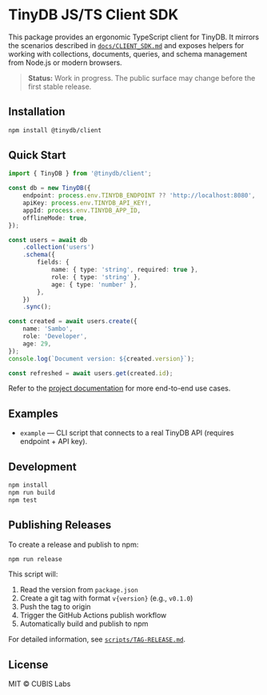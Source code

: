 # TinyDB JS/TS Client SDK

This package provides an ergonomic TypeScript client for TinyDB. It mirrors the scenarios described in [`docs/CLIENT_SDK.md`](../../docs/CLIENT_SDK.md) and exposes helpers for working with collections, documents, queries, and schema management from Node.js or modern browsers.

> **Status:** Work in progress. The public surface may change before the first stable release.

## Installation

```bash
npm install @tinydb/client
```

## Quick Start

```ts
import { TinyDB } from '@tinydb/client';

const db = new TinyDB({
    endpoint: process.env.TINYDB_ENDPOINT ?? 'http://localhost:8080',
    apiKey: process.env.TINYDB_API_KEY!,
    appId: process.env.TINYDB_APP_ID,
    offlineMode: true,
});

const users = await db
    .collection('users')
    .schema({
        fields: {
            name: { type: 'string', required: true },
            role: { type: 'string' },
            age: { type: 'number' },
        },
    })
    .sync();

const created = await users.create({
    name: 'Sambo',
    role: 'Developer',
    age: 29,
});
console.log(`Document version: ${created.version}`);

const refreshed = await users.get(created.id);
```

Refer to the [project documentation](../../docs/CLIENT_SDK.md) for more end-to-end use cases.

## Examples

-   `example` &mdash; CLI script that connects to a real TinyDB API (requires endpoint + API key).

## Development

```bash
npm install
npm run build
npm test
```

## Publishing Releases

To create a release and publish to npm:

```bash
npm run release
```

This script will:
1. Read the version from `package.json`
2. Create a git tag with format `v{version}` (e.g., `v0.1.0`)
3. Push the tag to origin
4. Trigger the GitHub Actions publish workflow
5. Automatically build and publish to npm

For detailed information, see [`scripts/TAG-RELEASE.md`](scripts/TAG-RELEASE.md).

## License

MIT © CUBIS Labs

````
